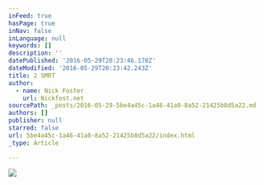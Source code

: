 ```yaml
---
inFeed: true
hasPage: true
inNav: false
inLanguage: null
keywords: []
description: ''
datePublished: '2016-05-29T20:23:46.178Z'
dateModified: '2016-05-29T20:23:42.243Z'
title: 2 SMRT
author:
  - name: Nick Foster
    url: Nickfost.net
sourcePath: _posts/2016-05-29-5be4a45c-1a46-41a0-8a52-21425b8d5a22.md
authors: []
publisher: null
starred: false
url: 5be4a45c-1a46-41a0-8a52-21425b8d5a22/index.html
_type: Article

---
```

![](https://the-grid-user-content.s3-us-west-2.amazonaws.com/7b94ef32-82db-40a3-b31b-1667e5c465f8.jpg)